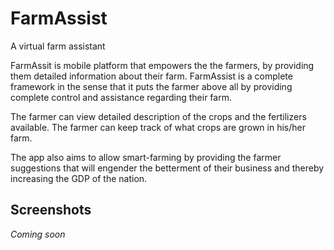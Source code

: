 # FarmAssist
A virtual farm assistant

FarmAssit is mobile platform that empowers the the farmers, by providing them detailed information about their farm. FarmAssist is a complete framework in the sense that it puts the farmer above all by providing complete control and assistance regarding their farm.

The farmer can view detailed description of the crops and the fertilizers available. The farmer can keep track of what crops are grown in his/her farm. 

The app also aims to allow smart-farming by providing the farmer suggestions that will engender the betterment of their business and thereby increasing the GDP of the nation.

## Screenshots

*Coming soon*
